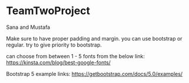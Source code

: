 # TeamTwoProject
Sana and Mustafa

Make sure to have proper padding and margin. you can use bootstrap or regular. try to give priority to bootstrap.

can choose from between 1 - 5 fonts from the below link: https://kinsta.com/blog/best-google-fonts/

Bootstrap 5 example links: https://getbootstrap.com/docs/5.0/examples/

